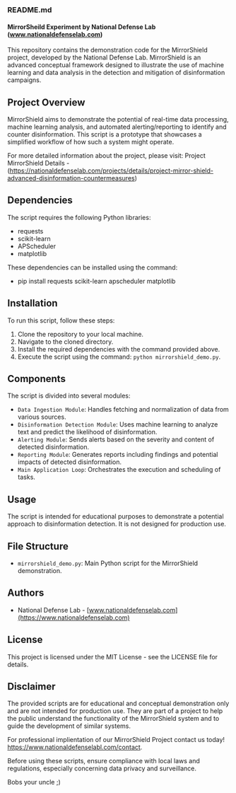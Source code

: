 ### README.md

#### MirrorSheild Experiment by National Defense Lab (www.nationaldefenselab.com)

This repository contains the demonstration code for the MirrorShield project, developed by the National Defense Lab. MirrorShield is an advanced conceptual framework designed to illustrate the use of machine learning and data analysis in the detection and mitigation of disinformation campaigns.

## Project Overview

MirrorShield aims to demonstrate the potential of real-time data processing, machine learning analysis, and automated alerting/reporting to identify and counter disinformation. This script is a prototype that showcases a simplified workflow of how such a system might operate.

For more detailed information about the project, please visit:
Project MirrorShield Details - (https://nationaldefenselab.com/projects/details/project-mirror-shield-advanced-disinformation-countermeasures)

## Dependencies

The script requires the following Python libraries:

- requests
- scikit-learn
- APScheduler
- matplotlib

These dependencies can be installed using the command:

- pip install requests scikit-learn apscheduler matplotlib

  
## Installation

To run this script, follow these steps:

1. Clone the repository to your local machine.
2. Navigate to the cloned directory.
3. Install the required dependencies with the command provided above.
4. Execute the script using the command: `python mirrorshield_demo.py`.

## Components

The script is divided into several modules:

- `Data Ingestion Module`: Handles fetching and normalization of data from various sources.
- `Disinformation Detection Module`: Uses machine learning to analyze text and predict the likelihood of disinformation.
- `Alerting Module`: Sends alerts based on the severity and content of detected disinformation.
- `Reporting Module`: Generates reports including findings and potential impacts of detected disinformation.
- `Main Application Loop`: Orchestrates the execution and scheduling of tasks.

## Usage

The script is intended for educational purposes to demonstrate a potential approach to disinformation detection. It is not designed for production use.

## File Structure

- `mirrorshield_demo.py`: Main Python script for the MirrorShield demonstration.

## Authors

- National Defense Lab - [www.nationaldefenselab.com](https://www.nationaldefenselab.com)

## License

This project is licensed under the MIT License - see the LICENSE file for details.

## Disclaimer

The provided scripts are for educational and conceptual demonstration only and are not intended for production use. They are part of a project to help the public understand the functionality of the MirrorShield system and to guide the development of similar systems. 

For professional implientation of our MirrorShield Project contact us today! https://www.nationaldefenselabl.com/contact.

Before using these scripts, ensure compliance with local laws and regulations, especially concerning data privacy and surveillance. 

Bobs your uncle ;)
